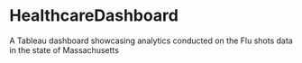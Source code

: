 # HealthcareDashboard
A Tableau dashboard showcasing analytics conducted on the Flu shots data in the state of Massachusetts
